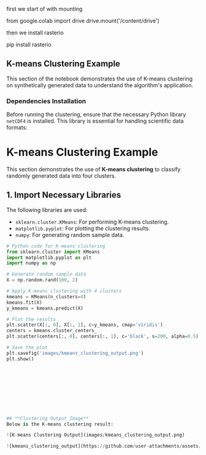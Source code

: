
first we start of with mounting

from google.colab import drive
drive.mount('/content/drive')

then we install rasterio

pip install rasterio

## K-means Clustering Example

This section of the notebook demonstrates the use of K-means clustering on synthetically generated data to understand the algorithm's application.

### Dependencies Installation

Before running the clustering, ensure that the necessary Python library `netCDF4` is installed. This library is essential for handling scientific data formats:


# K-means Clustering Example

This section demonstrates the use of **K-means clustering** to classify randomly generated data into four clusters.

## **1. Import Necessary Libraries**
The following libraries are used:
- `sklearn.cluster.KMeans`: For performing K-means clustering.
- `matplotlib.pyplot`: For plotting the clustering results.
- `numpy`: For generating random sample data.

```python
# Python code for K-means clustering
from sklearn.cluster import KMeans
import matplotlib.pyplot as plt
import numpy as np

# Generate random sample data
X = np.random.rand(100, 2)

# Apply K-means clustering with 4 clusters
kmeans = KMeans(n_clusters=4)
kmeans.fit(X)
y_kmeans = kmeans.predict(X)

# Plot the results
plt.scatter(X[:, 0], X[:, 1], c=y_kmeans, cmap='viridis')
centers = kmeans.cluster_centers_
plt.scatter(centers[:, 0], centers[:, 1], c='black', s=200, alpha=0.5)

# Save the plot
plt.savefig('images/kmeans_clustering_output.png')
plt.show()










## **Clustering Output Image**
Below is the K-means clustering result:

![K-means Clustering Output](images/kmeans_clustering_output.png)

![kmeans_clustering_output](https://github.com/user-attachments/assets/6adfa5e2-3112-4427-b94b-215fd7e01ffd)
